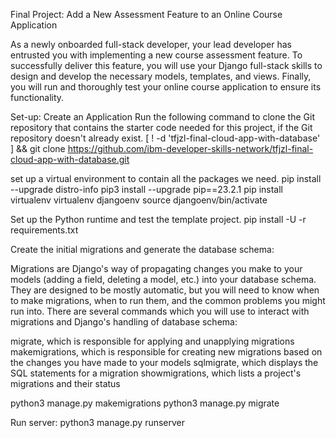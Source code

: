 Final Project: Add a New Assessment Feature to an Online Course Application

As a newly onboarded full-stack developer, your lead developer has entrusted you with implementing a new course assessment feature. To successfully deliver this feature, you will use your Django full-stack skills to design and develop the necessary models, templates, and views. Finally, you will run and thoroughly test your online course application to ensure its functionality.

Set-up: Create an Application
Run the following command to clone the Git repository that contains the starter code needed for this project, if the Git repository doesn't already exist.
[ ! -d 'tfjzl-final-cloud-app-with-database' ] && git clone https://github.com/ibm-developer-skills-network/tfjzl-final-cloud-app-with-database.git

set up a virtual environment to contain all the packages we need.
pip install --upgrade distro-info
pip3 install --upgrade pip==23.2.1
pip install virtualenv
virtualenv djangoenv
source djangoenv/bin/activate

Set up the Python runtime and test the template project.
pip install -U -r requirements.txt

Create the initial migrations and generate the database schema:

Migrations are Django's way of propagating changes you make to your models (adding a field, deleting a model, etc.) into your database schema. They are designed to be mostly automatic, but you will need to know when to make migrations, when to run them, and the common problems you might run into. There are several commands which you will use to interact with migrations and Django's handling of database schema:

migrate, which is responsible for applying and unapplying migrations
makemigrations, which is responsible for creating new migrations based on the changes you have made to your models
sqlmigrate, which displays the SQL statements for a migration
showmigrations, which lists a project's migrations and their status

python3 manage.py makemigrations
python3 manage.py migrate

Run server:
python3 manage.py runserver